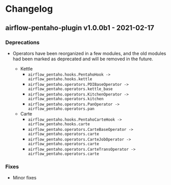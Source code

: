 # Changelog

## airflow-pentaho-plugin v1.0.0b1 - 2021-02-17

### Deprecations

- Operators have been reorganized in a few modules, and the old modules had been
  marked as deprecated and will be removed in the future.

  - Kettle
    - `airflow_pentaho.hooks.PentahoHook -> airflow_pentaho.hooks.kettle`
    - `airflow_pentaho.operators.PDIBaseOperator -> airflow_pentaho.operators.kettle_base`
    - `airflow_pentaho.operators.KitchenOperator -> airflow_pentaho.operators.kitchen`
    - `airflow_pentaho.operators.PanOperator -> airflow_pentaho.operators.pan`
  - Carte
    - `airflow_pentaho.hooks.PentahoCarteHook -> airflow_pentaho.hooks.carte`
    - `airflow_pentaho.operators.CarteBaseOperator -> airflow_pentaho.operators.carte`
    - `airflow_pentaho.operators.CarteJobOperator -> airflow_pentaho.operators.carte`
    - `airflow_pentaho.operators.CarteTransOperator -> airflow_pentaho.operators.carte`

### Fixes

- Minor fixes
